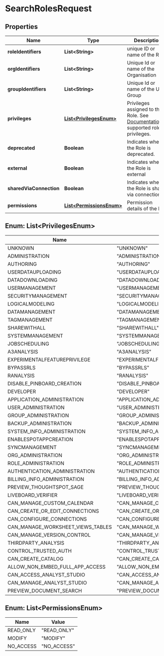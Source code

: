 

# SearchRolesRequest


## Properties

| Name | Type | Description | Notes |
|------------ | ------------- | ------------- | -------------|
|**roleIdentifiers** | **List&lt;String&gt;** | unique ID or name of the Roles |  [optional] |
|**orgIdentifiers** | **List&lt;String&gt;** | Unique Id or name of the Organisation |  [optional] |
|**groupIdentifiers** | **List&lt;String&gt;** | Unique Id or name of the User Group |  [optional] |
|**privileges** | [**List&lt;PrivilegesEnum&gt;**](#List&lt;PrivilegesEnum&gt;) | Privileges assigned to the Role. See [Documentation](https://developers.thoughtspot.com/docs/rbac#_role_categories_and_privileges)for supported roles privileges. |  [optional] |
|**deprecated** | **Boolean** | Indicates whether the Role is deprecated. |  [optional] |
|**external** | **Boolean** | Indicates whether the Role is external |  [optional] |
|**sharedViaConnection** | **Boolean** | Indicates whether the Role is shared via connection |  [optional] |
|**permissions** | [**List&lt;PermissionsEnum&gt;**](#List&lt;PermissionsEnum&gt;) | Permission details of the Role |  [optional] |



## Enum: List&lt;PrivilegesEnum&gt;

| Name | Value |
|---- | -----|
| UNKNOWN | &quot;UNKNOWN&quot; |
| ADMINISTRATION | &quot;ADMINISTRATION&quot; |
| AUTHORING | &quot;AUTHORING&quot; |
| USERDATAUPLOADING | &quot;USERDATAUPLOADING&quot; |
| DATADOWNLOADING | &quot;DATADOWNLOADING&quot; |
| USERMANAGEMENT | &quot;USERMANAGEMENT&quot; |
| SECURITYMANAGEMENT | &quot;SECURITYMANAGEMENT&quot; |
| LOGICALMODELING | &quot;LOGICALMODELING&quot; |
| DATAMANAGEMENT | &quot;DATAMANAGEMENT&quot; |
| TAGMANAGEMENT | &quot;TAGMANAGEMENT&quot; |
| SHAREWITHALL | &quot;SHAREWITHALL&quot; |
| SYSTEMMANAGEMENT | &quot;SYSTEMMANAGEMENT&quot; |
| JOBSCHEDULING | &quot;JOBSCHEDULING&quot; |
| A3ANALYSIS | &quot;A3ANALYSIS&quot; |
| EXPERIMENTALFEATUREPRIVILEGE | &quot;EXPERIMENTALFEATUREPRIVILEGE&quot; |
| BYPASSRLS | &quot;BYPASSRLS&quot; |
| RANALYSIS | &quot;RANALYSIS&quot; |
| DISABLE_PINBOARD_CREATION | &quot;DISABLE_PINBOARD_CREATION&quot; |
| DEVELOPER | &quot;DEVELOPER&quot; |
| APPLICATION_ADMINISTRATION | &quot;APPLICATION_ADMINISTRATION&quot; |
| USER_ADMINISTRATION | &quot;USER_ADMINISTRATION&quot; |
| GROUP_ADMINISTRATION | &quot;GROUP_ADMINISTRATION&quot; |
| BACKUP_ADMINISTRATION | &quot;BACKUP_ADMINISTRATION&quot; |
| SYSTEM_INFO_ADMINISTRATION | &quot;SYSTEM_INFO_ADMINISTRATION&quot; |
| ENABLESPOTAPPCREATION | &quot;ENABLESPOTAPPCREATION&quot; |
| SYNCMANAGEMENT | &quot;SYNCMANAGEMENT&quot; |
| ORG_ADMINISTRATION | &quot;ORG_ADMINISTRATION&quot; |
| ROLE_ADMINISTRATION | &quot;ROLE_ADMINISTRATION&quot; |
| AUTHENTICATION_ADMINISTRATION | &quot;AUTHENTICATION_ADMINISTRATION&quot; |
| BILLING_INFO_ADMINISTRATION | &quot;BILLING_INFO_ADMINISTRATION&quot; |
| PREVIEW_THOUGHTSPOT_SAGE | &quot;PREVIEW_THOUGHTSPOT_SAGE&quot; |
| LIVEBOARD_VERIFIER | &quot;LIVEBOARD_VERIFIER&quot; |
| CAN_MANAGE_CUSTOM_CALENDAR | &quot;CAN_MANAGE_CUSTOM_CALENDAR&quot; |
| CAN_CREATE_OR_EDIT_CONNECTIONS | &quot;CAN_CREATE_OR_EDIT_CONNECTIONS&quot; |
| CAN_CONFIGURE_CONNECTIONS | &quot;CAN_CONFIGURE_CONNECTIONS&quot; |
| CAN_MANAGE_WORKSHEET_VIEWS_TABLES | &quot;CAN_MANAGE_WORKSHEET_VIEWS_TABLES&quot; |
| CAN_MANAGE_VERSION_CONTROL | &quot;CAN_MANAGE_VERSION_CONTROL&quot; |
| THIRDPARTY_ANALYSIS | &quot;THIRDPARTY_ANALYSIS&quot; |
| CONTROL_TRUSTED_AUTH | &quot;CONTROL_TRUSTED_AUTH&quot; |
| CAN_CREATE_CATALOG | &quot;CAN_CREATE_CATALOG&quot; |
| ALLOW_NON_EMBED_FULL_APP_ACCESS | &quot;ALLOW_NON_EMBED_FULL_APP_ACCESS&quot; |
| CAN_ACCESS_ANALYST_STUDIO | &quot;CAN_ACCESS_ANALYST_STUDIO&quot; |
| CAN_MANAGE_ANALYST_STUDIO | &quot;CAN_MANAGE_ANALYST_STUDIO&quot; |
| PREVIEW_DOCUMENT_SEARCH | &quot;PREVIEW_DOCUMENT_SEARCH&quot; |



## Enum: List&lt;PermissionsEnum&gt;

| Name | Value |
|---- | -----|
| READ_ONLY | &quot;READ_ONLY&quot; |
| MODIFY | &quot;MODIFY&quot; |
| NO_ACCESS | &quot;NO_ACCESS&quot; |



